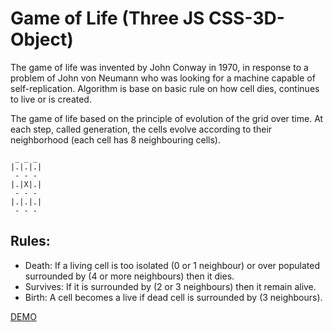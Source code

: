# Game of Life (Three JS CSS-3D-Object)
The game of life was invented by John Conway in 1970, in response to a problem of John von Neumann who was looking for a machine capable of self-replication. 
Algorithm is base on basic rule on how cell dies, continues to live or is created.

The game of life based on the principle of evolution of the grid over time. 
At each step, called generation, the cells evolve according to their neighborhood (each cell has 8 neighbouring cells).
``` 
 _ _ _
|.|.|.|
 - - -
|.|X|.|
 - - -
|.|.|.|
 - - -
 ```

 ## Rules:
 - Death: If a living cell is too isolated (0 or 1 neighbour) or over populated surrounded by (4 or more neighbours) then it dies.
 - Survives: If it is surrounded by (2 or 3 neighbours) then it remain alive.
 - Birth: A cell becomes a live if dead cell is surrounded by (3 neighbours).
 
[DEMO](https://amant.github.io/game-of-life-css3dobject-threejs/) 
